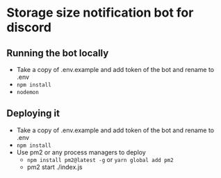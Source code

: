 # Storage size notification bot for discord

## Running the bot locally

- Take a copy of .env.example and add token of the bot and rename to .env
- `npm install`
- `nodemon`

## Deploying it

- Take a copy of .env.example and add token of the bot and rename to .env
- `npm install`
- Use pm2 or any process managers to deploy
  - `npm install pm2@latest -g`
    or
    `yarn global add pm2`
  - pm2 start ./index.js
